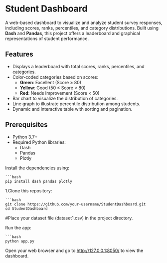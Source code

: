 # Student Dashboard

A web-based dashboard to visualize and analyze student survey responses, including scores, ranks, percentiles, and category distributions. Built using **Dash** and **Pandas**, this project offers a leaderboard and graphical representations of student performance.

## Features

- Displays a leaderboard with total scores, ranks, percentiles, and categories.
- Color-coded categories based on scores:
  - **Green**: Excellent (Score ≥ 80)
  - **Yellow**: Good (50 ≤ Score < 80)
  - **Red**: Needs Improvement (Score < 50)
- Bar chart to visualize the distribution of categories.
- Line graph to illustrate percentile distribution among students.
- Dynamic and interactive table with sorting and pagination.

## Prerequisites

- Python 3.7+
- Required Python libraries:
  - Dash
  - Pandas
  - Plotly

Install the dependencies using:

    ```bash
    pip install dash pandas plotly

1.Clone this repository:

    ```bash
    git clone https://github.com/your-username/StudentDashboard.git
    cd StudentDashboard

#Place your dataset file (dataset1.csv) in the project directory.

Run the app:

    ```bash
    python app.py

    
Open your web browser and go to http://127.0.0.1:8050/ to view the dashboard.
